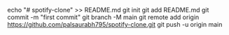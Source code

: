 echo "# spotify-clone" >> README.md
git init
git add README.md
git commit -m "first commit"
git branch -M main
git remote add origin https://github.com/palsaurabh795/spotify-clone.git
git push -u origin main
